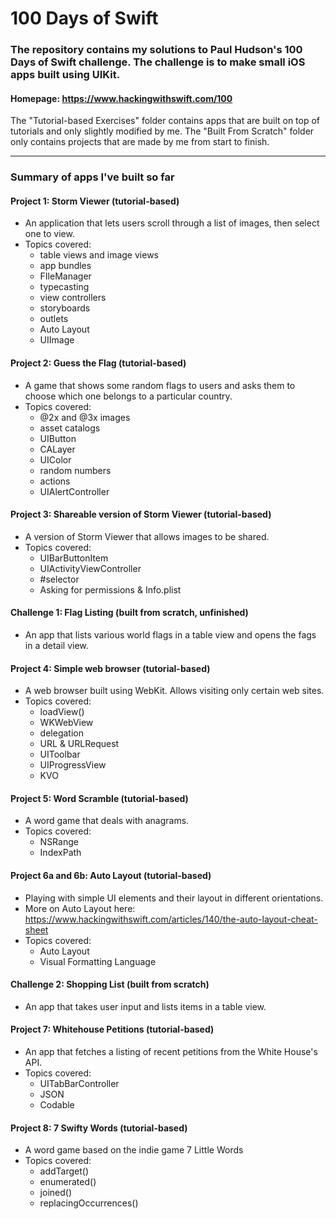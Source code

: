 # 100 Days of Swift

### The repository contains my solutions to Paul Hudson's 100 Days of Swift challenge. The challenge is to make small iOS apps built using UIKit.
#### Homepage: https://www.hackingwithswift.com/100

The "Tutorial-based Exercises" folder contains apps that are built on top of tutorials and only slightly modified by me. The "Built From Scratch" folder only contains projects that are made by me from start to finish.

---

### Summary of apps I've built so far

#### Project 1: Storm Viewer (tutorial-based)

- An application that lets users scroll through a list of images, then select one to view.
- Topics covered:
   - table views and image views
   - app bundles
   - FIleManager
   - typecasting
   - view controllers
   - storyboards
   - outlets
   - Auto Layout
   - UIImage

#### Project 2: Guess the Flag (tutorial-based)

- A game that shows some random flags to users and asks them to choose which one belongs to a particular country.
- Topics covered:
   - @2x and @3x images
   - asset catalogs
   - UIButton
   - CALayer
   - UIColor
   - random numbers
   - actions
   - UIAlertController

#### Project 3: Shareable version of Storm Viewer (tutorial-based)

- A version of Storm Viewer that allows images to be shared.
- Topics covered:
   - UIBarButtonItem
   - UIActivityViewController
   - \#selector
   - Asking for permissions & Info.plist

#### Challenge 1: Flag Listing (built from scratch, unfinished)

- An app that lists various world flags in a table view and opens the fags in a detail view.

#### Project 4: Simple web browser (tutorial-based)

- A web browser built using WebKit. Allows visiting only certain web sites.
- Topics covered:
   - loadView()
   - WKWebView
   - delegation
   - URL & URLRequest
   - UIToolbar
   - UIProgressView
   - KVO

#### Project 5: Word Scramble (tutorial-based)

- A word game that deals with anagrams.
- Topics covered:
   - NSRange
   - IndexPath

#### Project 6a and 6b: Auto Layout (tutorial-based)

- Playing with simple UI elements and their layout in different orientations.
- More on Auto Layout here: https://www.hackingwithswift.com/articles/140/the-auto-layout-cheat-sheet
- Topics covered:
    - Auto Layout
    - Visual Formatting Language

#### Challenge 2: Shopping List (built from scratch)

- An app that takes user input and lists items in a table view.

#### Project 7: Whitehouse Petitions (tutorial-based)

- An app that fetches a listing of recent petitions from the White House's API.
- Topics covered:
   - UITabBarController
   - JSON
   - Codable

#### Project 8: 7 Swifty Words (tutorial-based)

- A word game based on the indie game 7 Little Words
- Topics covered:
   - addTarget()
   - enumerated()
   - joined()
   - replacingOccurrences()
